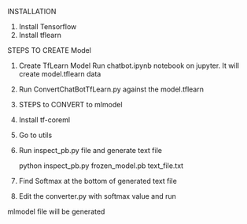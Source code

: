 INSTALLATION
1. Install Tensorflow 
2. Install tflearn

STEPS TO CREATE Model

1. Create TfLearn Model
Run chatbot.ipynb notebook on jupyter. It will create model.tflearn data

2. Run ConvertChatBotTfLearn.py against the model.tflearn

3. STEPS to CONVERT to mlmodel

  1. Install tf-coreml
  2. Go to utils
  3. Run inspect_pb.py file and generate text file

     python inspect_pb.py frozen_model.pb text_file.txt

  4. Find Softmax at the bottom of generated text file
  5. Edit the converter.py with softmax value and run
  
 mlmodel file will be generated



